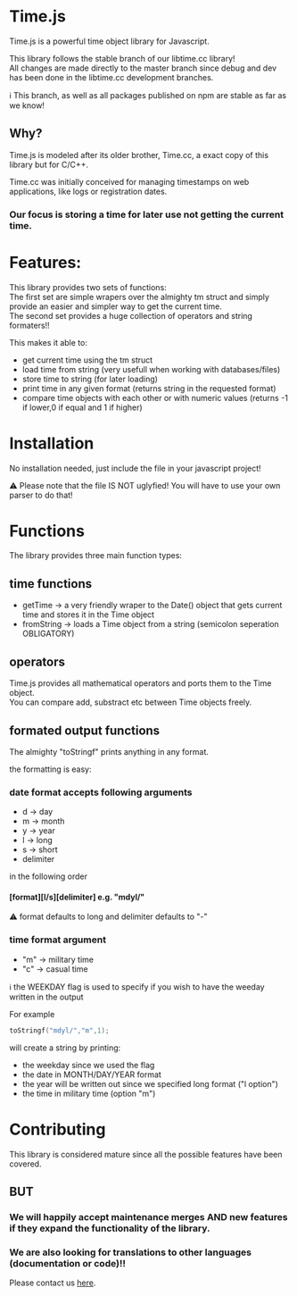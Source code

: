 # Time.js

Time.js is a powerful time object library for Javascript.

This library follows the stable branch of our libtime.cc library!  
All changes are made directly to the master branch since debug and dev has been done in the libtime.cc development branches.  

:information_source: This branch, as well as all packages published on npm are stable as far as we know!

## Why?
Time.js is modeled after its older brother, Time.cc, a exact copy of this library but for C/C++.

Time.cc was initially conceived for managing timestamps on web applications, like logs or registration dates.  

### Our focus is <b>storing</b> a time for later use <b>not getting</b> the current time.   
# Features:
This library provides two sets of functions:  
The first set are simple wrapers over the almighty tm struct and simply provide an easier and simpler way to get the current time.  
The second set provides a huge collection of operators and string formaters!!  

This makes it able to:
- get current time using the tm struct
- load time from string (very usefull when working with databases/files)
- store time to string (for later loading)
- print time in any given format (returns string in the requested format)
- compare time objects with each other or with numeric values (returns -1 if lower,0 if equal and 1 if higher)

# Installation

No installation needed, just include the file in your javascript project!

:warning: Please note that the file IS NOT uglyfied! You will have to use your own parser to do that!

# Functions

The library provides three main function types:

## time functions
- getTime -> a very friendly wraper to the Date() object that gets current time and stores it in the Time object
- fromString -> loads a Time object from a string (semicolon seperation OBLIGATORY)

## operators
Time.js provides all mathematical operators and ports them to the Time object.  
You can compare add, substract etc between Time objects freely.  

## formated output functions

The almighty "toStringf" prints anything in any format.  

the formatting is easy: 

### date format accepts following arguments
- d -> day
- m -> month
- y -> year
- l -> long
- s -> short
- delimiter

in the following order 

#### <b>[format][l/s][delimiter]</b> e.g. "mdyl/"  

:warning: format defaults to long and delimiter defaults to "-"
    
### time format argument
- "m" -> military time 
- "c" -> casual time

:information_source: the WEEKDAY flag is used to specify if you wish to have the weeday written in the output

For example 
```c
toStringf("mdyl/","m",1);
```
 will create a string by printing:
- the weekday since we used the flag
- the date in MONTH/DAY/YEAR format 
- the year will be written out since we specified long format ("l option")
- the time in military time (option "m")

# Contributing

This library is considered mature since all the possible features have been covered.  

## BUT

### We will happily accept maintenance merges <b>AND new features</b> if they expand the functionality of the library.  

### We are also looking for translations to other languages (documentation or code)!!  

Please contact us <a href="https://gitlab.com/dianshane">here</a>.
